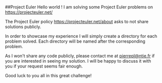 ##Project Euler
Hello world ! I am solving some Project Euler problems on https://projecteuler.net/

The Project Euler policy https://projecteuler.net/about asks to not share solutions publicly.

In order to showcase my experience I will simply create a directory for each problem solved.
Each directory will be named after the corresponding problem.

As I won't share any code publicly, please contact me at pierrepl@ntie.fr if you are interested in seeing my solution.
I will be happy to discuss it with you if your request seems fair enough.

Good luck to you all in this great challenge!
